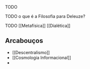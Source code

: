 
TODO

TODO o que é a Filosofia para Deleuze?

TODO [[Metafísica]] [[Dialética]]

## Arcabouços
* [[Descentralismo]]
* [[Cosmologia Informacional]]
* 